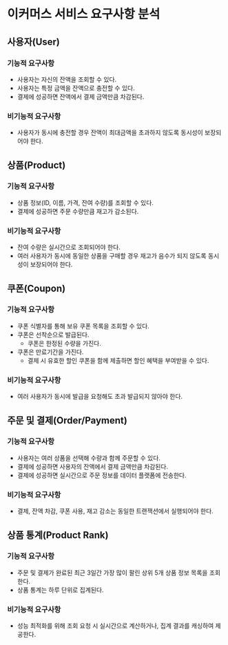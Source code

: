 # 이커머스 서비스 요구사항 분석

## 사용자(User)

### 기능적 요구사항

- 사용자는 자신의 잔액을 조회할 수 있다.
- 사용자는 특정 금액을 잔액으로 충전할 수 있다.
- 결제에 성공하면 잔액에서 결제 금액만큼 차감된다.

### 비기능적 요구사항

- 사용자가 동시에 충전할 경우 잔액이 최대금액을 초과하지 않도록 동시성이 보장되어야 한다.

## 상품(Product)

### 기능적 요구사항

- 상품 정보(ID, 이름, 가격, 잔여 수량)를 조회할 수 있다.
- 결제에 성공하면 주문 수량만큼 재고가 감소된다.

### 비기능적 요구사항

- 잔여 수량은 실시간으로 조회되어야 한다.
- 여러 사용자가 동시에 동일한 상품을 구매할 경우 재고가 음수가 되지 않도록 동시성이 보장되어야 한다.

## 쿠폰(Coupon)

### 기능적 요구사항

- 쿠폰 식별자를 통해 보유 쿠폰 목록을 조회할 수 있다.
- 쿠폰은 선착순으로 발급된다.
    - 쿠폰은 한정된 수량을 가진다.
- 쿠폰은 만료기간을 가진다.
    - 결제 시 유효한 할인 쿠폰을 함께 제출하면 할인 혜택을 부여받을 수 있다.

### 비기능적 요구사항

- 여러 사용자가 동시에 발급을 요청해도 초과 발급되지 않아야 한다.

## 주문 및 결제(Order/Payment)

### 기능적 요구사항

- 사용자는 여러 상품을 선택해 수량과 함께 주문할 수 있다.
- 결제에 성공하면 사용자의 잔액에서 결제 금액만큼 차감된다.
- 결제에 성공하면 실시간으로 주문 정보를 데이터 플랫폼에 전송한다.

### 비기능적 요구사항

- 결제, 잔액 차감, 쿠폰 사용, 재고 감소는 동일한 트랜잭션에서 실행되어야 한다.

## 상품 통계(Product Rank)

### 기능적 요구사항

- 주문 및 결제가 완료된 최근 3일간 가장 많이 팔린 상위 5개 상품 정보 목록을 조회한다.
- 상품 통계는 하루 단위로 집계된다.

### 비기능적 요구사항

- 성능 최적화를 위해 조회 요청 시 실시간으로 계산하거나, 집계 결과를 캐싱하여 제공한다.
